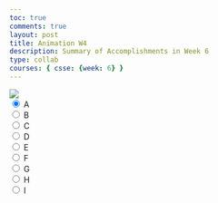 ```yaml
---
toc: true
comments: true
layout: post
title: Animation W4
description: Summary of Accomplishments in Week 6
type: collab
courses: { csse: {week: 6} }
---
```



<body>
    <div>
        <canvas id="spriteContainer"> <!-- Within the base div is a canvas. An HTML canvas is used only for graphics. It allows the user to access some basic functions related to the image created on the canvas (including animation) -->
            <img id="ninjaSprite" src="{{site.baseurl}}/images/ninja-sprite-sheet.png"> 
        </canvas>
        <div id="controls"> <!--basic radio buttons which can be used to check whether each individual animaiton works -->
            <input type="radio" name="animation" id="A" checked>
            <label for="idle">A</label><br>
            <input type="radio" name="animation" id="B">
            <label for="barking">B</label><br>
            <input type="radio" name="animation" id="C">
            <label for="walking">C</label><br>
            <input type="radio" name="animation" id="D">
            <label for="walking">D</label><br>
            <input type="radio" name="animation" id="E">
            <label for="walking">E</label><br>
            <input type="radio" name="animation" id="F">
            <label for="walking">F</label><br>
            <input type="radio" name="animation" id="G">
            <label for="walking">G</label><br>
            <input type="radio" name="animation" id="H">
            <label for="walking">H</label><br>
            <input type="radio" name="animation" id="I">
            <label for="walking">I</label><br>
        </div>
    </div>
</body>

<script>
    // start on page load
    window.addEventListener('load', function () {
        const canvas = document.getElementById('spriteContainer');
        const ctx = canvas.getContext('2d');
        const SPRITE_WIDTH = 32;  // matches sprite pixel width
        const SPRITE_HEIGHT = 32; // matches sprite pixel height
        const SCALE_FACTOR = 5;  // control size of sprite on canvas
        const FRAME_LIMIT = 7;  // number of frames per row, this code assume each row is same
        // const FRAME_RATE = 15;  // not used
        const FRAME_RATE = 30; // 30 frames per second
        const DESIRED_FRAME_RATE = 8; // 1 frames per second
        const FRAME_INTERVAL = 1000 / DESIRED_FRAME_RATE;

        canvas.width = SPRITE_WIDTH * SCALE_FACTOR;
        canvas.height = SPRITE_HEIGHT * SCALE_FACTOR;

        class Ninja {
            constructor() {
                this.image = document.getElementById("ninjaSprite");
                this.spriteWidth = SPRITE_WIDTH;
                this.spriteHeight = SPRITE_HEIGHT;
                this.width = this.spriteWidth;
                this.height = this.spriteHeight;
                this.x = 0;
                this.y = 0;
                this.scale = SCALE_FACTOR;
                this.minFrame = 0;
                this.maxFrame = FRAME_LIMIT;
                this.frameX = 0;
                this.frameY = 0;
            }

            // draw dog object
            draw(context) {
                context.drawImage(
                    this.image,
                    this.frameX * this.spriteWidth,
                    this.frameY * this.spriteHeight,
                    this.spriteWidth,
                    this.spriteHeight,
                    this.x,
                    this.y,
                    this.width * this.scale,
                    this.height * this.scale
                );
            }

            // update frameX of object
            update() {
                if (this.frameX < this.maxFrame) {
                    this.frameX++;
                } else {
                    this.frameX = 0;
                }
            }
        }

        // dog object
        const ninja = new Ninja();

        // update frameY of dog object, action from idle, bark, walk radio control
        const controls = document.getElementById('controls');
        controls.addEventListener('click', function (event) {
            if (event.target.tagName === 'INPUT') {
                const selectedAnimation = event.target.id;
                switch (selectedAnimation) {
                    case 'A':
                        ninja.frameY = 0;
                        break;
                    case 'B':
                        ninja.frameY = 1;
                        break;
                    case 'C':
                        ninja.frameY = 2;
                        break;
                    case 'D':
                        ninja.frameY = 3;
                        break;
                    case 'E':
                        ninja.frameY = 4;
                        break;
                    case 'F':
                        ninja.frameY = 5;
                        break;
                    case 'G':
                        ninja.frameY = 6;
                        break;
                    case 'H':
                        ninja.frameY = 7;
                        break;
                    case 'I':
                        ninja.frameY = 8;
                        break;



                    default:
                        break;
                }
            }
        });
        let lastTimestamp = 0;
        // Animation recursive control function
        function animate(timestamp) {
            const deltaTime = timestamp - lastTimestamp;
            if (deltaTime >= FRAME_INTERVAL) {
                // Clears the canvas to remove the previous frame.
                ctx.clearRect(0, 0, canvas.width, canvas.height);
                // Draws the current frame of the sprite.
                ninja.draw(ctx);

                // Updates the `frameX` property to prepare for the next frame in the sprite sheet.
                ninja.update();

            // Uses `requestAnimationFrame` to synchronize the animation loop with the display's refresh rate,
            // ensuring smooth visuals.
                lastTimestamp = timestamp;
                }
            requestAnimationFrame(animate);
        }
        // run 1st animate
        animate();
    });
</script>